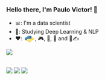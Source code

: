 ### Hello there, I'm Paulo Victor! 👋

- 📊: I'm a data scientist
- 🌱: Studying Deep Learning & NLP
- ❤️: <img align="center" alt="Paulo-Python" height="20" width="30" src="https://raw.githubusercontent.com/devicons/devicon/master/icons/python/python-original.svg">, 🎮, 🏹, 🍣 and 📖✍️


<div>
  <a href="https://github.com/paulotutu">
  <img height="180em" src="https://github-readme-stats.vercel.app/api?username=paulotutu&show_icons=true&theme=dracula&include_all_commits=true&count_private=true"/>
  <!-- <img height="160em" src="https://github-readme-stats.vercel.app/api/top-langs/?username=paulotutu&layout=compact&langs_count=7&theme=dracula"/> -->
  <!-- <img height="180em" src="https://github-readme-stats.vercel.app/api/pin/?username=paulotutu&repo=github-readme-stats&theme=dracula"/> -->
</div>

##

<div>
  <a href="https://instagram.com/paulotutu87" target="_blank"><img src="https://img.shields.io/badge/-Instagram-%23E4405F?style=for-the-badge&logo=instagram&logoColor=white" target="_blank"></a>
  <a href="https://www.linkedin.com/in/paulovictorbarbosa" target="_blank"><img src="https://img.shields.io/badge/-LinkedIn-%230077B5?style=for-the-badge&logo=linkedin&logoColor=white" target="_blank"></a>
  <a href = "mailto:paulotutu87@gmail.com"><img src="https://img.shields.io/badge/Gmail-D14836?style=for-the-badge&logo=gmail&logoColor=white" target="paulotutu87@gmail.com"></a>
</div>
